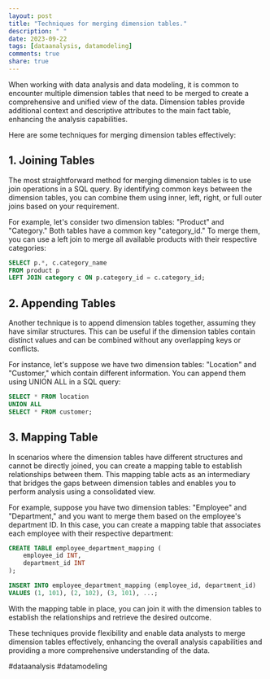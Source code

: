 ```yaml
---
layout: post
title: "Techniques for merging dimension tables."
description: " "
date: 2023-09-22
tags: [dataanalysis, datamodeling]
comments: true
share: true
---
```


When working with data analysis and data modeling, it is common to encounter multiple dimension tables that need to be merged to create a comprehensive and unified view of the data. Dimension tables provide additional context and descriptive attributes to the main fact table, enhancing the analysis capabilities.

Here are some techniques for merging dimension tables effectively:

## 1. **Joining Tables**

The most straightforward method for merging dimension tables is to use join operations in a SQL query. By identifying common keys between the dimension tables, you can combine them using inner, left, right, or full outer joins based on your requirement. 

For example, let's consider two dimension tables: "Product" and "Category." Both tables have a common key "category_id." To merge them, you can use a left join to merge all available products with their respective categories:

```SQL
SELECT p.*, c.category_name
FROM product p
LEFT JOIN category c ON p.category_id = c.category_id;
```

## 2. **Appending Tables**

Another technique is to append dimension tables together, assuming they have similar structures. This can be useful if the dimension tables contain distinct values and can be combined without any overlapping keys or conflicts.

For instance, let's suppose we have two dimension tables: "Location" and "Customer," which contain different information. You can append them using UNION ALL in a SQL query:

```SQL
SELECT * FROM location
UNION ALL
SELECT * FROM customer;
```

## 3. **Mapping Table**

In scenarios where the dimension tables have different structures and cannot be directly joined, you can create a mapping table to establish relationships between them. This mapping table acts as an intermediary that bridges the gaps between dimension tables and enables you to perform analysis using a consolidated view.

For example, suppose you have two dimension tables: "Employee" and "Department," and you want to merge them based on the employee's department ID. In this case, you can create a mapping table that associates each employee with their respective department:

```SQL
CREATE TABLE employee_department_mapping (
    employee_id INT,
    department_id INT
);

INSERT INTO employee_department_mapping (employee_id, department_id)
VALUES (1, 101), (2, 102), (3, 101), ...;
```

With the mapping table in place, you can join it with the dimension tables to establish the relationships and retrieve the desired outcome.

These techniques provide flexibility and enable data analysts to merge dimension tables effectively, enhancing the overall analysis capabilities and providing a more comprehensive understanding of the data.

#dataanalysis #datamodeling